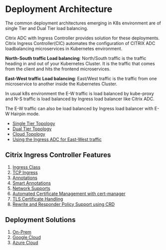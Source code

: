 # Deployment Architecture

The common deployment architectures emerging in K8s environment are of single Tier and Dual Tier load balancing.

Citrix ADC with Ingress Controller provides solution for these deployments. Citrix Ingress Controller(CIC) automates the configuration of CITRIX ADC loadbalancing microservices in Kubernetes environment.

**North-South traffic Load balancing**: North/South traffic is the traffic heading in and out of your Kubernetes Cluster. It is the traffic that comes from the client and hits the frontend microservices.

**East-West traffic Load balancing**: East/West traffic is the traffic from one microservice to another inside the Kubernetes Cluster.

In usual k8s environment the E-W traffic is load balanced by kube-proxy and N-S traffic is load balanced by Ingress load balancer like Citrix ADC.

The E-W traffic can also be load balanced by Ingress load balancer with E-W Hairpin mode.

-  [Single Tier Topology](../docs/deployment-topologies.md#single-tier-topology)
-  [Dual Tier Topology](../docs/deployment-topologies.md#dual-tier-topology)
-  [Cloud Topology](../docs/deployment-topologies.md#cloud-topology)
-  [Using the Ingress ADC for East-West traffic](../docs/deployment-topologies.md#using-the-ingress-adc-for-east--west-traffic)

## Citrix Ingress Controller Features

1.  [Ingress Class](../docs/configure/ingress-classes.md)
1.  [TCP Ingress](../docs/how-to/tcp-udp-ingress.md)
1.  [Annotations](../docs/configure/annotations.md)
1.  [Smart Annotations](../docs/configure/annotations.md)
1.  [Network Supports](../docs/network/staticrouting.md)
1.  [Automated Certificate Management with cert-manager](../docs/certificate-management/certificate.md)
1.  [TLS Certificate Handling](../docs/certificate-management/tls-certificate-handling.md)
1.  [Rewrite and Responder Policy Support using CRD](../docs/crds/rewrite-responder.md)

## Deployment Solutions

1.  [On-Prem](baremetal)
1.  [Google Cloud](../docs/deploy/deploy-gcp.md)
1.  [Azure Cloud](../docs/deploy/deploy-azure.md)
